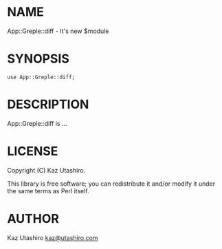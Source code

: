 # NAME

App::Greple::diff - It's new $module

# SYNOPSIS

    use App::Greple::diff;

# DESCRIPTION

App::Greple::diff is ...

# LICENSE

Copyright (C) Kaz Utashiro.

This library is free software; you can redistribute it and/or modify
it under the same terms as Perl itself.

# AUTHOR

Kaz Utashiro <kaz@utashiro.com>
